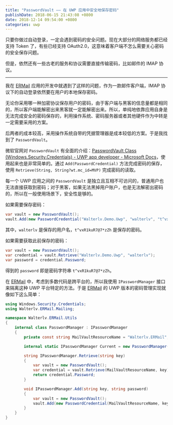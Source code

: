 ```yaml
---
title: "PasswordVault —— 在 UWP 应用中安全地保存密码"
publishDate: 2018-06-15 21:43:08 +0800
date: 2018-12-14 09:54:00 +0800
categories: uwp
---
```


只要你做过自动登录，一定会遇到密码的安全问题。现在大部分的网络服务都已经支持 Token 了，有些已经支持 OAuth2.0，这意味着客户端不怎么需要关心密码的安全保存问题。

但是，依然还有一些古老的服务和协议需要直接传输密码，比如邮件的 IMAP 协议。

---

我在 [ERMail](https://github.com/walterlv/ERMail) 应用的开发中就遇到了这样的问题，作为一款邮件客户端，IMAP 协议下的自动登录依然要在用户的本地保存密码。

无论你采用哪一种加密协议保存用户的密码，由于客户端与黑客的信息量都是相同的，所以客户端能解密出来黑客就一定能解密出来。所以，单纯地依靠应用自身是无法完成安全的密码保存的，利用操作系统、密码服务器或者其他硬件作为中转是一定需要采用的方案。

后两者的成本较高，采用操作系统自带的凭据管理器是成本较低的方案。于是我找到了 `PasswordVault`。

微软官网对 `PasswordVault` 有全面的介绍：[PasswordVault Class (Windows.Security.Credentials) - UWP app developer - Microsoft Docs](https://docs.microsoft.com/en-us/uwp/api/windows.security.credentials.passwordvault)，使用起来也是非常简单的。通过 `Add(PasswordCredential)` 方法完成密码的保存，使用 `Retrieve(String, String?wt.mc_id=MVP)` 完成密码的读取。

每一个 UWP 应用之间的 `PasswordVault` 是独立且互相不可访问的，普通用户也无法直接获取到密码；对于黑客，如果无法黑掉用户账户，也是无法解密出密码的，所以在一般使用场景下，安全性是够的。

如果需要保存密码：

```csharp
var vault = new PasswordVault();
vault.Add(new PasswordCredential("Walterlv.Demo.Uwp", "walterlv", "t^vxR1kuR7@7*zZh"));
```

其中，`walterlv` 是保存的用户名，`t^vxR1kuR7@7*zZh` 是保存的密码。

如果需要获取此前保存的密码：

```csharp
var vault = new PasswordVault();
var credential = vault.Retrieve("Walterlv.Demo.Uwp", "walterlv");
var password = credential.Password;
```

得到的 `password` 即是密码字符串 `t^vxR1kuR7@7*zZh`。

在 [ERMail](https://github.com/walterlv/ERMail) 中，考虑到多数代码是跨平台的，所以我使用 `IPasswordManager` 接口来隔离这种 UWP 平台特定的方法。于是 [ERMail](https://github.com/walterlv/ERMail) 的 UWP 版本的密码管理实现就像如下这么简单：

```csharp
using Windows.Security.Credentials;
using Walterlv.ERMail.Mailing;

namespace Walterlv.ERMail.Utils
{
    internal class PasswordManager : IPasswordManager
    {
        private const string MailVaultResourceName = "Walterlv.ERMail";

        internal static IPasswordManager Current = new PasswordManager();

        string IPasswordManager.Retrieve(string key)
        {
            var vault = new PasswordVault();
            var credential = vault.Retrieve(MailVaultResourceName, key);
            return credential.Password;
        }

        void IPasswordManager.Add(string key, string password)
        {
            var vault = new PasswordVault();
            vault.Add(new PasswordCredential(MailVaultResourceName, key, password));
        }
    }
}
```
